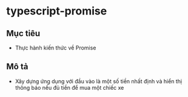 # typescript-promise
## Mục tiêu
- Thực hành kiến thức về Promise

## Mô tả
- Xây dựng ứng dụng với đầu vào là một số tiền nhất định và hiển thị thông báo nếu đủ tiền để mua một chiếc xe
